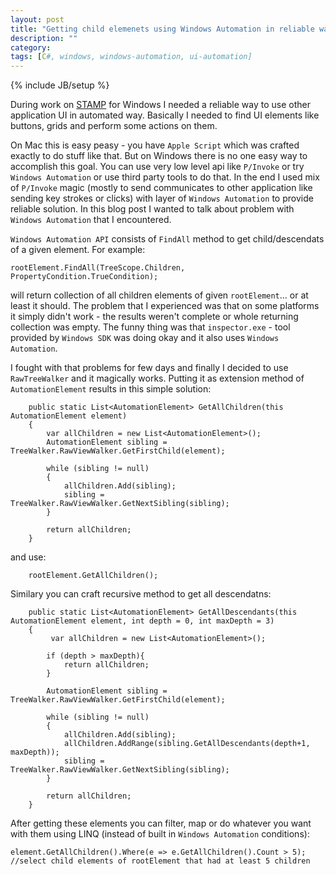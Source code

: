 ```yaml
---
layout: post
title: "Getting child elemenets using Windows Automation in reliable way"
description: ""
category: 
tags: [C#, windows, windows-automation, ui-automation]
---
```

{% include JB/setup %}

During work on [STAMP](http://stampapp.io) for Windows I needed a reliable way to use other application UI in automated way. Basically I needed to find UI elements like buttons, grids and perform some actions on them. 

On Mac this is easy peasy - you have `Apple Script` which was crafted exactly to do stuff like that. But on Windows there is no one easy way to accomplish this goal. You can use very low level api like `P/Invoke` or try `Windows Automation` or use third party tools to do that. In the end I used mix of `P/Invoke` magic (mostly to send communicates to other application like sending key strokes or clicks) with layer of `Windows Automation` to provide reliable solution. In this blog post I wanted to talk about problem with `Windows Automation` that I encountered.

`Windows Automation API` consists of `FindAll` method to get child/descendats of a given element. For example:

	rootElement.FindAll(TreeScope.Children, PropertyCondition.TrueCondition);

will return collection of all children elements of given `rootElement`... or at least it should. The problem that I experienced was that on some platforms it simply didn't work - the results weren't complete or whole returning collection was empty. The funny thing was that `inspector.exe` - tool provided by `Windows SDK` was doing okay and it also uses `Windows Automation`. 

I fought with that problems for few days and finally I decided to use `RawTreeWalker` and it magically works. Putting it as extension method of `AutomationElement` results in this simple solution:

		public static List<AutomationElement> GetAllChildren(this AutomationElement element)
        {
            var allChildren = new List<AutomationElement>();
            AutomationElement sibling = TreeWalker.RawViewWalker.GetFirstChild(element);

            while (sibling != null)
            {
                allChildren.Add(sibling);
                sibling = TreeWalker.RawViewWalker.GetNextSibling(sibling);
            }

            return allChildren;
        }

and use:

		rootElement.GetAllChildren();

Similary you can craft recursive method to get all descendatns:

        public static List<AutomationElement> GetAllDescendants(this AutomationElement element, int depth = 0, int maxDepth = 3)
        {
             var allChildren = new List<AutomationElement>();

            if (depth > maxDepth){
                return allChildren;
            }

            AutomationElement sibling = TreeWalker.RawViewWalker.GetFirstChild(element);

            while (sibling != null)
            {
                allChildren.Add(sibling);
                allChildren.AddRange(sibling.GetAllDescendants(depth+1, maxDepth));
                sibling = TreeWalker.RawViewWalker.GetNextSibling(sibling);
            }

            return allChildren;
        }
                
        
After getting these elements you can filter, map or do whatever you want with them using LINQ (instead of built in `Windows Automation` conditions):

	element.GetAllChildren().Where(e => e.GetAllChildren().Count > 5); //select child elements of rootElement that had at least 5 children
